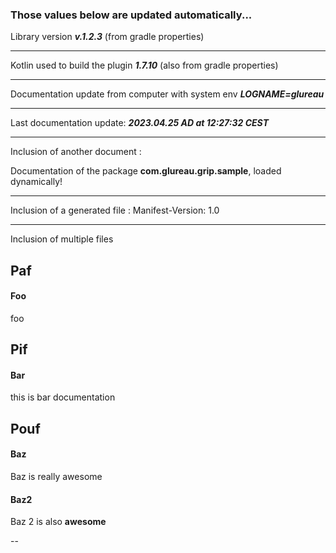 ### Those values below are updated automatically...

Library version **_v.<!--$ GRADLE_PROPERTIES version -->1.2.3<!-- END $-->_** (from gradle properties)

---

Kotlin used to build the plugin **_<!--$ GRADLE_PROPERTIES kotlinVersion -->1.7.10<!-- END $-->_** (also from gradle
properties)

---

Documentation update from computer with system env **_LOGNAME=<!--$ SYSTEM_ENV LOGNAME -->glureau<!-- END $-->_**

---

Last documentation update: **_<!--$ DATETIME yyyy.MM.dd G 'at' HH:mm:ss z -->2023.04.25 AD at 12:27:32 CEST<!-- END $-->_**

---

Inclusion of another document : <!--$ INSERT src/commonMain/kotlin/com/glureau/grip/sample/doc.md -->

Documentation of the package **com.glureau.grip.sample**, loaded dynamically!
<!-- END $-->

---

Inclusion of a generated file : <!--$ INSERT build/tmp/jvmJar/MANIFEST.MF -->
Manifest-Version: 1.0

<!-- END $-->

---
Inclusion of multiple files
<!--$ INSERT_DIRECTORIES src/commonMain/kotlin/com/glureau/grip/sample/p*/*.md
"
## %LASTDIR%
"
"
#### %FILE%
"-->

## Paf

#### Foo
foo

## Pif

#### Bar
this is bar documentation

## Pouf

#### Baz
Baz is really awesome

#### Baz2
Baz 2 is also **awesome**<!-- END $-->

--